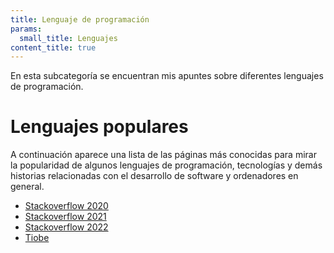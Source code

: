 ```yaml
---
title: Lenguaje de programación
params:
  small_title: Lenguajes
content_title: true
---
```


En esta subcategoría se encuentran mis apuntes sobre diferentes lenguajes de
programación.

# Lenguajes populares

A continuación aparece una lista de las páginas más conocidas para mirar la
popularidad de algunos lenguajes de programación, tecnologías y demás historias
relacionadas con el desarrollo de software y ordenadores en general.

- [Stackoverflow 2020](https://insights.stackoverflow.com/survey/2020)
- [Stackoverflow 2021](https://insights.stackoverflow.com/survey/2021)
- [Stackoverflow 2022](https://survey.stackoverflow.co/2022/)
- [Tiobe](https://www.tiobe.com/tiobe-index/)

